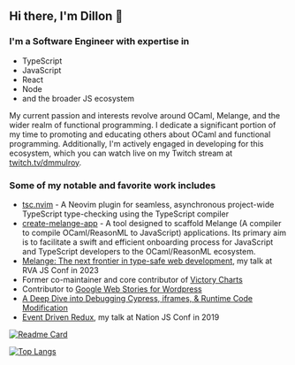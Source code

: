 ## Hi there, I'm Dillon 👋

### I'm a Software Engineer with expertise in

- TypeScript
- JavaScript
- React
- Node
- and the broader JS ecosystem

My current passion and interests revolve around OCaml, Melange, and the wider realm of functional programming. I dedicate a significant portion of my time to promoting and educating others about OCaml and functional programming. Additionally, I'm actively engaged in developing for this ecosystem, which you can watch live on my Twitch stream at [twitch.tv/dmmulroy](https://twitch.tv/dmmulroy).

### Some of my notable and favorite work includes

- [tsc.nvim](https://github.com/dmmulroy/tsc.nvim) - A Neovim plugin for seamless, asynchronous project-wide TypeScript type-checking using the TypeScript compiler
- [create-melange-app](https://github.com/dmmulroy/create-melange-app.nvim) - A tool designed to scaffold Melange (A compiler to compile OCaml/ReasonML to JavaScript) applications. Its primary aim is to facilitate a swift and efficient onboarding process for JavaScript and TypeScript developers to the OCaml/ReasonML ecosystem.
- [Melange: The next frontier in type-safe web development](https://www.youtube.com/watch?v=Pny5rM5NneA), my talk at RVA JS Conf in 2023
- Former co-maintainer and core contributor of [Victory Charts](https://github.com/FormidableLabs/victory)
- Contributor to [Google Web Stories for Wordpress](https://github.com/googleforcreators/web-stories-wp)
- [A Deep Dive into Debugging Cypress, iframes, & Runtime Code Modification](https://formidable.com/blog/2021/cypress-iframes/)
- [Event Driven Redux](https://www.youtube.com/watch?v=Pny5rM5NneA), my talk at Nation JS Conf in 2019

[![Readme Card](https://github-readme-stats.vercel.app/api?username=dmmulroy&show_icons=true&theme=react&rank_icon=github&card_width=475)](https://github.com/dmmulroy/github-readme-stats)

[![Top Langs](https://github-readme-stats.vercel.app/api/top-langs/?username=dmmulroy&show_icons=true&theme=react&card_width=475)](https://github.com/anuraghazra/github-readme-stats)
